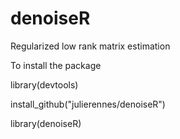 # denoiseR
Regularized low rank matrix estimation

To install the package

library(devtools) 

install_github("julierennes/denoiseR")

library(denoiseR)
